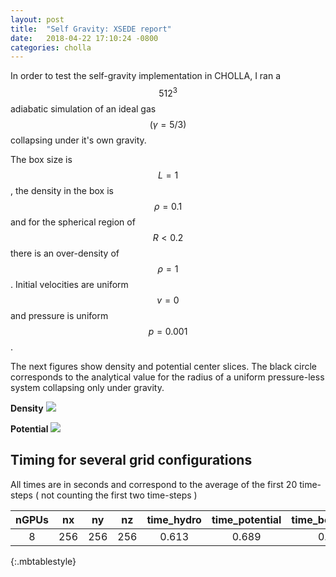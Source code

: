 ```yaml
---
layout: post
title:  "Self Gravity: XSEDE report"
date:   2018-04-22 17:10:24 -0800
categories: cholla
---
```


In order to test the self-gravity implementation in CHOLLA, I ran a $$512^3$$ adiabatic simulation of an ideal gas $$(\gamma = 5/3)$$ collapsing under it's own gravity.


The box size is $$L=1$$, the density in the box is $$\rho=0.1$$ and for the spherical region of $$R < 0.2 $$ there is an over-density of $$\rho=1$$. Initial velocities are uniform $$v=0$$ and pressure is uniform $$p=0.001$$.  


The next figures show density and potential center slices. The black circle corresponds to the analytical value for the radius of a uniform pressure-less system collapsing only under gravity.    

**Density**
<img src="{{ site.url }}assets/images/timelapse_collapse_dens.png">

**Potential**
<img src="{{ site.url }}assets/images/timelapse_collapse_pot.png">


## Timing for several grid configurations


All times are in seconds and correspond to the average of the first 20 time-steps ( not counting the first two time-steps )

| nGPUs |  nx |  ny  |   nz  |  time_hydro |  time_potential | time_boundaries |
| :-----: | :-----: | :-----: | :-----: | :-------------: | :-------------: | :-------------: |
| 8  | 256 | 256 | 256 |  0.613   |    0.689   |   0.275   |
{:.mbtablestyle}
